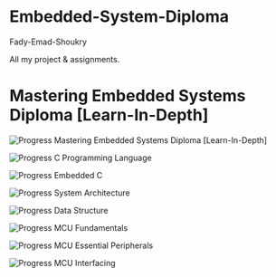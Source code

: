 # Embedded-System-Diploma
Fady-Emad-Shoukry

All my project & assignments. 
# Mastering Embedded Systems Diploma [Learn-In-Depth]

![Progress](https://progress-bar.dev/70/?title=progress)
Mastering Embedded Systems Diploma [Learn-In-Depth]

![Progress](https://progress-bar.dev/100/?title=completed)
C Programming Language

![Progress](https://progress-bar.dev/100/?title=completed)
Embedded C

![Progress](https://progress-bar.dev/100/?title=completed)
System Architecture

![Progress](https://progress-bar.dev/100/?title=completed)
Data Structure

![Progress](https://progress-bar.dev/100/?title=completed)
MCU Fundamentals

![Progress](https://progress-bar.dev/100/?title=completed)
MCU Essential Peripherals

![Progress](https://progress-bar.dev/100/?title=completed)
MCU Interfacing


